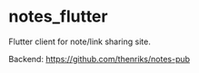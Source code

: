 # notes_flutter

Flutter client for note/link sharing site.

Backend: https://github.com/thenriks/notes-pub

